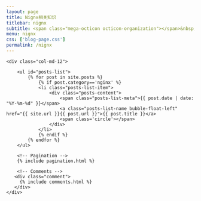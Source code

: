 ```yaml
---
layout: page
title: Nignx相关知识
titlebar: nignx
subtitle: <span class="mega-octicon octicon-organization"></span>&nbsp;&nbsp; Nignx相关知识
menu: nignx
css: ['blog-page.css']
permalink: /nignx
---
```


<div class="row">

    <div class="col-md-12">

        <ul id="posts-list">
            {% for post in site.posts %}
                {% if post.category=='nginx' %}
                <li class="posts-list-item">
                    <div class="posts-content">
                        <span class="posts-list-meta">{{ post.date | date: "%Y-%m-%d" }}</span>
                        <a class="posts-list-name bubble-float-left" href="{{ site.url }}{{ post.url }}">{{ post.title }}</a>
                        <span class='circle'></span>
                    </div>
                </li>
                {% endif %}
            {% endfor %}
        </ul> 

        <!-- Pagination -->
        {% include pagination.html %}

        <!-- Comments -->
       <div class="comment">
         {% include comments.html %}
       </div>
    </div>

</div>
<script>
    $(document).ready(function(){

        // Enable bootstrap tooltip
        $("body").tooltip({ selector: '[data-toggle=tooltip]' });

    });
</script>